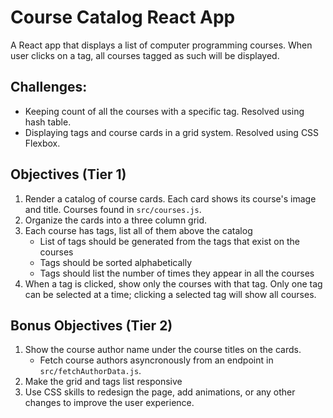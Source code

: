 # Course Catalog React App

A React app that displays a list of computer programming courses. When user clicks on a tag, all courses tagged as such will be displayed.

## Challenges: 
- Keeping count of all the courses with a specific tag. Resolved using hash table.
- Displaying tags and course cards in a grid system. Resolved using CSS Flexbox.

## Objectives (Tier 1)

1. Render a catalog of course cards. Each card shows its course's image and title. Courses found in `src/courses.js`.
2. Organize the cards into a three column grid.
3. Each course has tags, list all of them above the catalog
   - List of tags should be generated from the tags that exist on the courses
   - Tags should be sorted alphabetically
   - Tags should list the number of times they appear in all the courses
4. When a tag is clicked, show only the courses with that tag. Only one tag can be selected at a time; clicking a selected tag will show all courses.

## Bonus Objectives (Tier 2)

1. Show the course author name under the course titles on the cards.
   - Fetch course authors asyncronously from an endpoint in `src/fetchAuthorData.js`.
2. Make the grid and tags list responsive
3. Use  CSS skills to redesign the page, add animations, or any other changes to improve the user experience.